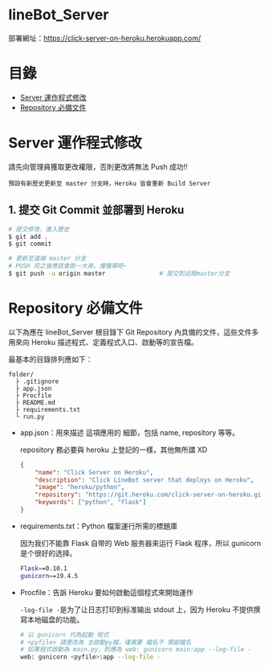 # lineBot_Server

部署網址：https://click-server-on-heroku.herokuapp.com/

# 目錄

-   [Server 運作程式修改](#overview)
-   [Repository 必備文件](#prerequisite)

<h1 id="overview">Server 運作程式修改</h1>

請先向管理員獲取更改權限，否則更改將無法 Push 成功!!

`預設有新歷史更新至 master 分支時，Heroku 皆會重新 Build Server`

## 1. 提交 Git Commit 並部署到 Heroku

```bash
# 提交修改，進入歷史
$ git add .
$ git commit

# 更新至遠端 master 分支
# PUSH 完之後應該會跑一大串，慢慢等吧~
$ git push -u origin master               # 提交到远程master分支
```

#

<h1 id="prerequisite">Repository 必備文件</h1>

以下為應在 lineBot_Server 根目錄下 Git Repository 內具備的文件，這些文件多用來向 Heroku 描述程式、定義程式入口、啟動等的宣告檔。

最基本的目錄排列應如下：

```
folder/
  ├ .gitignore
  ├ app.json
  ├ Procfile
  ├ README.md
  ├ requirements.txt
  └ run.py
```

-   app.json：用來描述 這項應用的 細節，包括 name, repository 等等。

    repository 務必要與 heroku 上登記的一樣，其他無所謂 XD

    ```json
    {
        "name": "Click Server on Heroku",
        "description": "Click LineBot server that deploys on Heroku",
        "image": "heroku/python",
        "repository": "https://git.heroku.com/click-server-on-heroku.git",
        "keywords": ["python", "flask"]
    }
    ```

-   requirements.txt：Python 檔案運行所需的標題庫

    因为我们不能靠 Flask 自带的 Web 服务器来运行 Flask 程序，所以 gunicorn 是个很好的选择。

    ```bash
    Flask==0.10.1
    gunicorn==19.4.5
    ```

-   Procfile：告訴 Heroku 要如何啟動這個程式來開始運作

    `-log-file -`是为了让日志打印到标准输出 stdout 上，因为 Heroku 不提供撰寫本地磁盘的功能。

    ```bash
    # 以 gunicorn 代為起動 程式
    # <pyfile> 請更改為 主啟動py檔，僅需要 檔名不 需副檔名
    # 如果程式啟動為 main.py，則應為 web: gunicorn main:app --log-file -
    web: gunicorn <pyfile>:app --log-file -
    ```
